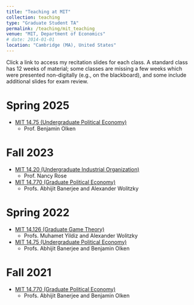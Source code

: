 ```yaml
---
title: "Teaching at MIT"
collection: teaching
type: "Graduate Student TA"
permalink: /teaching/mit_teaching
venue: "MIT, Department of Economics"
# date: 2014-01-01
location: "Cambridge (MA), United States"
---
```


Click a link to access my recitation slides for each class. A standard class has 12 weeks of material; some classes are missing a few weeks which were presented non-digitally (e.g., on the blackboard), and some include additional slides for exam review.

Spring 2025
======
* [MIT 14.75 (Undergraduate Political Economy)](https://www.dropbox.com/scl/fo/8fxd12bahk2238rrarspo/ALh-78OLONKf05JPKN1dCcU?rlkey=l7ncny7mfglwskgs2q69amucf&st=quzup0mz&dl=0)
	* Prof. Benjamin Olken

Fall 2023
======
* [MIT 14.20 (Undergraduate Industrial Organization)](https://www.dropbox.com/scl/fo/78c2lhb8ia0z9trgadwy8/AKESvuefZ675pVEyJkAa4h8?rlkey=zb91s4kx92rq680ms94fdqf1s&st=g71prus9&dl=0)
	* Prof. Nancy Rose
* [MIT 14.770 (Graduate Political Economy)](https://www.dropbox.com/scl/fo/ipv866pka2zjp66c0y7bm/AEG-3eES1veE5jre1ucP5sw?rlkey=pikeqhucl6zi9wk395rr9kcwr&st=bv7lxe1t&dl=0)
	* Profs. Abhijit Banerjee and Alexander Wolitzky

Spring 2022
======
* [MIT 14.126 (Graduate Game Theory)](https://www.dropbox.com/scl/fo/a81vxn1rzjagilrhwvr81/AEru8bglq63z2HxgGASlvx0?rlkey=cya4fsj0hma4yketjqu6gci8p&st=sqzk2zkr&dl=0)
	* Profs. Muhamet Yildiz and Alexander Wolitzky
* [MIT 14.75 (Undergraduate Political Economy)](https://www.dropbox.com/scl/fo/c66qzf1k0a97tcab0okxi/AAwXVeTXyFxG2HfUy-x-qmc?rlkey=v6octwayos36xt2std115k0i9&st=2bl52zkw&dl=0)
	* Profs. Abhijit Banerjee and Benjamin Olken

Fall 2021
======
* [MIT 14.770 (Graduate Political Economy)](https://www.dropbox.com/scl/fo/4rdqs57yes11jrdx9j9wk/ALeBg4G3Tne0ocXybdnZOv8?rlkey=5kzb1vdn96h8n3jo5zljqqdkx&st=a4be34qj&dl=0)
	* Profs. Abhijit Banerjee and Benjamin Olken